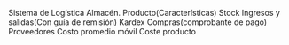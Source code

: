 Sistema de Logística
Almacén.
Producto(Características)
Stock
Ingresos y salidas(Con guía de remisión)
Kardex
Compras(comprobante de pago)
Proveedores
Costo promedio móvil
Coste producto